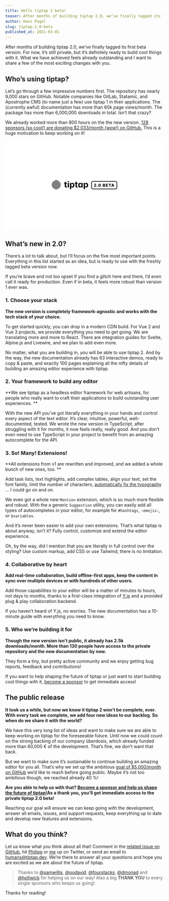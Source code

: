 ```yaml
---
title: Hello tiptap 2 beta!
teaser: After months of building tiptap 2.0, we’ve finally tagged its first beta version. I want to share a few of the most exciting changes with you.
author: Hans Pagel
slug: tiptap-2.0-beta
published_at: 2021-03-01
---
```


After months of building tiptap 2.0, we’ve finally tagged its first beta version. For now, it’s still private, but it’s definitely ready to build cool things with it. What we have achieved feels already outstanding and I want to share a few of the most exciting changes with you.

## Who’s using tiptap?
Let’s go through a few impressive numbers first. The repository has nearly 9,000 stars on GitHub. Notable companies like GitLab, Statamic, and Apostrophe CMS (to name just a few) use tiptap 1 in their applications. The (currently awful) documentation has more than 60k page views/month. The package has more than 6,000,000 downloads in total. Isn’t that crazy?

We already worked more than 800 hours on the the new version. [128 sponsors (so cool!) are donating $2,033/month (wow!) on GitHub.](https://github.com/sponsors/ueberdosis) This is a huge motivation to keep working on it!

![the tiptap 2.0 logo](./tiptap-2.0-beta.png)

## What’s new in 2.0?
There’s a lot to talk about, but I’ll focus on the five most important points. Everything in this list started as an idea, but is ready to use with the freshly tagged beta version now.

If you’re brave and not too upset if you find a glitch here and there, I’d even call it ready for production. Even if in beta, it feels more robust than version 1 ever was.

### 1. Choose your stack
**The new version is completely framework-agnostic and works with the tech stack of your choice.**

To get started quickly, you can drop in a modern CDN build. For Vue 2 and Vue 3 projects, we provide everything you need to get going. We are translating more and more to React. There are integration guides for Svelte, Alpine.js and Livewire, and we plan to add even more.

No matter, what you are building in, you will be able to use tiptap 2. And by the way, the new documentation already has 63 interactive demos, ready to copy & paste, and exactly 100 pages explaining all the nifty details of building an amazing editor experience with tiptap.

### 2. Your framework to build any editor
**We see tiptap as a headless editor framework for web artisans, for people who really want to craft their applications to build outstanding user experiences. **

With the new API you’ve got literally everything in your hands and control every aspect of the text editor. It’s clear, intuitive, powerful, well-documented, tested. We wrote the new version in TypeScript, after struggling with it for months, it now feels really, really good. And you don’t even need to use TypeScript in your project to benefit from an amazing autocomplete for the API.

### 3. So! Many! Extensions!
**All extensions from v1 are rewritten and improved, and we added a whole bunch of new ones, too. **

Add task lists, text highlights, add complex tables, align your text, set the font family, limit the number of characters, [automatically fix the typography](https://twitter.com/tiptap_editor/status/1357622240574119936) … I could go on and on.

We even got a whole new `Mention` extension, which is so much more flexible and robust. With the a generic `Suggestion` utility, you can easily add all types of autocompletes in your editor, for example for `#hashtags`, `:emojis:`, or `$variables`.

And it’s never been easier to add your own extensions. That’s what tiptap is about anyway, isn’t it? Fully control, customize and extend the editor experience.

Oh, by the way, did I mention that you are literally in full control over the styling? Use custom markup, add CSS or use Tailwind, there is no limitation.

### 4. Collaborative by heart
**Add real-time collaboration, build offline-first apps, keep the content in sync over multiple devices or with hundreds of other users.**

Add those capabilities to your editor will be a matter of minutes to hours, not days to months, thanks to a first-class integration of [Y.js](https://github.com/yjs/yjs) and a provided plug & play collaboration backend.

If you haven’t heard of Y.js, no worries. The new documentation has a 10-minute guide with everything you need to know.

### 5. Who we’re building it for
**Though the new version isn’t public, it already has 2.5k downloads/month. More than 130 people have access to the private repository and the new documentation by now.**

They form a tiny, but pretty active community and we enjoy getting bug reports, feedback and contributions!

If you want to help shaping the future of tiptap or just want to start building cool things with it, [become a sponsor](https://github.com/sponsors/ueberdosis) to get immediate access!

## The public release
**It took us a while, but now we know it tiptap 2 won’t be complete, ever. With every task we complete, we add four new ideas to our backlog. So when do we share it with the world?**

We have this very long list of ideas and want to make sure we are able to keep working on tiptap for the foreseeable future. Until now we could count on the strong backing of our company überdosis, which already funded more than 60,000 € of the development. That’s fine, we don’t want that back.

But we want to make sure it’s sustainable to continue building an amazing editor for you all. That’s why we set up the ambitious [goal of $5,000/month on GitHub](https://github.com/sponsors/ueberdosis) we’d like to reach before going public. Maybe it’s not too ambitious though, we reached already 40 %!

**Are you able to help us with that? [Become a sponsor and help us shape the future of tiptap!](https://github.com/sponsors/ueberdosis)As a thank you, you’ll get immediate access to the private tiptap 2.0 beta!**

Reaching our goal will ensure we can keep going with the development, answer all emails, issues, and support requests, keep everything up to date and develop new features and extensions.

## What do you think?
Let us know what you think about all that! Comment in the [related issue on GitHub](https://github.com/ueberdosis/tiptap/issues/547), hit [Philipp](https://twitter.com/_philippkuehn) or [me](https://twitter.com/hanspagel) up on Twitter, or send an email to [humans@tiptap.dev](mailto:humans@tiptap.dev). We’re there to answer all your questions and hope you are excited as we are about the future of tiptap.

> Thanks to [@samwillis](https://github.com/samwillis), [@oodavid](https://github.com/oodavid), [@fourstacks](https://github.com/fourstacks), [@dmonad](https://github.com/dmonad) and [@holtwick](https://github.com/holtwick) for helping us on our way! Also a big **THANK YOU** to every single sponsors who keeps us going!

Thanks for reading!